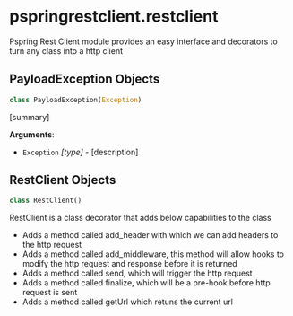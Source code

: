 <a name="pspringrestclient.restclient"></a>
# pspringrestclient.restclient

Pspring Rest Client module provides an easy interface and decorators to turn any class into a http client

<a name="pspringrestclient.restclient.PayloadException"></a>
## PayloadException Objects

```python
class PayloadException(Exception)
```

[summary]

**Arguments**:

- `Exception` _[type]_ - [description]

<a name="pspringrestclient.restclient.RestClient"></a>
## RestClient Objects

```python
class RestClient()
```

RestClient is a class decorator that adds below capabilities to the class
* Adds a method called add_header with which we can add headers to the http request
* Adds a method called add_middleware, this method will allow hooks to modify the http request and response before it is returned
* Adds a method called send, which will trigger the http request
* Adds a method called finalize, which will be a pre-hook before http request is sent
* Adds a method called getUrl which retuns the current url

